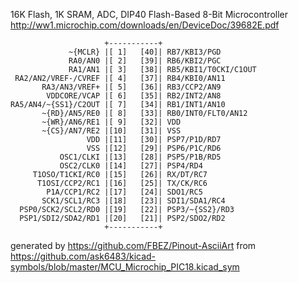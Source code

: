 16K Flash, 1K SRAM, ADC, DIP40
Flash-Based 8-Bit Microcontroller
http://ww1.microchip.com/downloads/en/DeviceDoc/39682E.pdf


	                     +-----------+
	             ~{MCLR} |[ 1]   [40]| RB7/KBI3/PGD
	             RA0/AN0 |[ 2]   [39]| RB6/KBI2/PGC
	             RA1/AN1 |[ 3]   [38]| RB5/KBI1/T0CKI/C1OUT
	 RA2/AN2/VREF-/CVREF |[ 4]   [37]| RB4/KBI0/AN11
	       RA3/AN3/VREF+ |[ 5]   [36]| RB3/CCP2/AN9
	        VDDCORE/VCAP |[ 6]   [35]| RB2/INT2/AN8
	RA5/AN4/~{SS1}/C2OUT |[ 7]   [34]| RB1/INT1/AN10
	       ~{RD}/AN5/RE0 |[ 8]   [33]| RB0/INT0/FLT0/AN12
	       ~{WR}/AN6/RE1 |[ 9]   [32]| VDD
	       ~{CS}/AN7/RE2 |[10]   [31]| VSS
	                 VDD |[11]   [30]| PSP7/P1D/RD7
	                 VSS |[12]   [29]| PSP6/P1C/RD6
	           OSC1/CLKI |[13]   [28]| PSP5/P1B/RD5
	           OSC2/CLK0 |[14]   [27]| PSP4/RD4
	     T1OSO/T1CKI/RC0 |[15]   [26]| RX/DT/RC7
	      T1OSI/CCP2/RC1 |[16]   [25]| TX/CK/RC6
	        P1A/CCP1/RC2 |[17]   [24]| SDO1/RC5
	       SCK1/SCL1/RC3 |[18]   [23]| SDI1/SDA1/RC4
	  PSP0/SCK2/SCL2/RD0 |[19]   [22]| PSP3/~{SS2}/RD3
	  PSP1/SDI2/SDA2/RD1 |[20]   [21]| PSP2/SDO2/RD2
	                     +-----------+


generated by https://github.com/FBEZ/Pinout-AsciiArt from https://github.com/ask6483/kicad-symbols/blob/master/MCU_Microchip_PIC18.kicad_sym